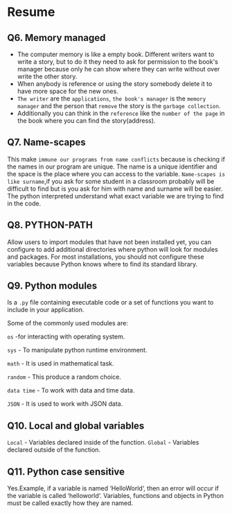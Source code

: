 # Resume

## Q6. Memory managed

* The computer memory is like a empty book. Different writers want to write a story, but to do it they need to ask for permission to the book's manager because only he can show where they can write without over write the other story.
* When anybody is reference or using the story somebody delete it to have more space for the new ones.
* `The writer` are the `applications`, `the book's manager` is the `memory manager` and the person that `remove` the story is the `garbage collection`.
* Additionally you can think in the `reference` like the `number of the page` in the book where you can find the story(address).

## Q7. Name-scapes

This make `immune our programs from name conflicts` because is checking if the names in our program are unique. The name is a unique identifier and the space is the place where you can access to the variable.
`Name-scapes is like surname`,if you ask for some student in a classroom probably will be  difficult to find but is you ask for him with name and surname will be easier. The python interpreted understand what exact variable we are trying to find in the code.

## Q8. PYTHON-PATH

Allow users to import modules that have not been installed yet, you can configure to add additional directories where python will look for modules and packages. For most installations, you should not configure these variables because Python knows where to find its standard library.

## Q9. Python modules

Is a `.py` file containing executable code or a set of functions you want to include in your application.

Some of the commonly used modules are:

`os` -for interacting with operating system.

`sys` - To manipulate python runtime environment.

`math` - It is used in mathematical task.

`random` - This produce a random choice.

`data time` - To work with data and time data.

`JSON` - It is used to work with JSON data.

## Q10. Local and global variables

`Local` - Variables declared inside of the function.
`Global` - Variables declared outside of the function.

## Q11. Python case sensitive

Yes.Example, if a variable is named ‘HelloWorld‘, then an error will occur if the variable is called ‘helloworld‘. Variables, functions and objects in Python must be called exactly how they are named.
